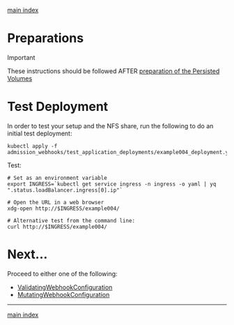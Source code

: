 [main index](../README.md)

# Preparations

> [!IMPORTANT]
> These instructions should be followed AFTER [preparation of the Persisted Volumes](./nfs_preparations.md)

# Test Deployment

In order to test your setup and the NFS share, run the following to do an initial test deployment:

```shell
kubectl apply -f admission_webhooks/test_application_deployments/example004_deployment.yaml
```

Test:

```shell
# Set as an environment variable
export INGRESS=`kubectl get service ingress -n ingress -o yaml | yq ".status.loadBalancer.ingress[0].ip"`

# Open the URL in a web browser
xdg-open http://$INGRESS/example004/

# Alternative test from the command line:
curl http://$INGRESS/example004/
```

# Next...

Proceed to either one of the following:

* [ValidatingWebhookConfiguration](./validating_webhook_deployments/README.md) 
* [MutatingWebhookConfiguration](./mutating_webhook_deployments/README.md)

<hr />

[main index](../README.md)

